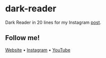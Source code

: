 # dark-reader
Dark Reader in 20 lines for my Instagram [post](https://www.instagram.com/p/CCsC3dWgqvX/).

## Follow me!

[Website](https://www.bartzalewski.com) • [Instagram](https://www.instagram.com/bart.code) • [YouTube](https://www.youtube.com/channel/UCwkU0-_RJbS16X5pbcW-tPQ)
